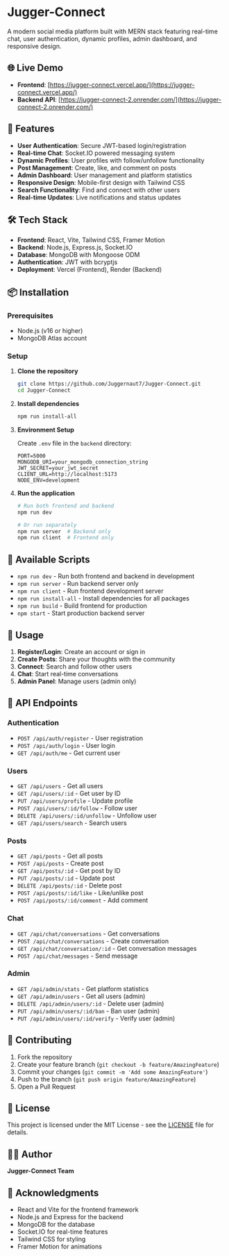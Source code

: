 # Jugger-Connect

A modern social media platform built with MERN stack featuring real-time chat, user authentication, dynamic profiles, admin dashboard, and responsive design.

## 🌐 Live Demo

- **Frontend**: [https://jugger-connect.vercel.app/](https://jugger-connect.vercel.app/)
- **Backend API**: [https://jugger-connect-2.onrender.com/](https://jugger-connect-2.onrender.com/)

## 🚀 Features

- **User Authentication**: Secure JWT-based login/registration
- **Real-time Chat**: Socket.IO powered messaging system
- **Dynamic Profiles**: User profiles with follow/unfollow functionality
- **Post Management**: Create, like, and comment on posts
- **Admin Dashboard**: User management and platform statistics
- **Responsive Design**: Mobile-first design with Tailwind CSS
- **Search Functionality**: Find and connect with other users
- **Real-time Updates**: Live notifications and status updates

## 🛠️ Tech Stack

- **Frontend**: React, Vite, Tailwind CSS, Framer Motion
- **Backend**: Node.js, Express.js, Socket.IO
- **Database**: MongoDB with Mongoose ODM
- **Authentication**: JWT with bcryptjs
- **Deployment**: Vercel (Frontend), Render (Backend)

## 📦 Installation

### Prerequisites
- Node.js (v16 or higher)
- MongoDB Atlas account

### Setup

1. **Clone the repository**
   ```bash
   git clone https://github.com/Juggernaut7/Jugger-Connect.git
   cd Jugger-Connect
   ```

2. **Install dependencies**
   ```bash
   npm run install-all
   ```

3. **Environment Setup**
   
   Create `.env` file in the `backend` directory:
   ```env
   PORT=5000
   MONGODB_URI=your_mongodb_connection_string
   JWT_SECRET=your_jwt_secret
   CLIENT_URL=http://localhost:5173
   NODE_ENV=development
   ```

4. **Run the application**
   ```bash
   # Run both frontend and backend
   npm run dev
   
   # Or run separately
   npm run server  # Backend only
   npm run client  # Frontend only
   ```

## 🔧 Available Scripts

- `npm run dev` - Run both frontend and backend in development
- `npm run server` - Run backend server only
- `npm run client` - Run frontend development server
- `npm run install-all` - Install dependencies for all packages
- `npm run build` - Build frontend for production
- `npm start` - Start production backend server

## 📱 Usage

1. **Register/Login**: Create an account or sign in
2. **Create Posts**: Share your thoughts with the community
3. **Connect**: Search and follow other users
4. **Chat**: Start real-time conversations
5. **Admin Panel**: Manage users (admin only)

## 🔐 API Endpoints

### Authentication
- `POST /api/auth/register` - User registration
- `POST /api/auth/login` - User login
- `GET /api/auth/me` - Get current user

### Users
- `GET /api/users` - Get all users
- `GET /api/users/:id` - Get user by ID
- `PUT /api/users/profile` - Update profile
- `POST /api/users/:id/follow` - Follow user
- `DELETE /api/users/:id/unfollow` - Unfollow user
- `GET /api/users/search` - Search users

### Posts
- `GET /api/posts` - Get all posts
- `POST /api/posts` - Create post
- `GET /api/posts/:id` - Get post by ID
- `PUT /api/posts/:id` - Update post
- `DELETE /api/posts/:id` - Delete post
- `POST /api/posts/:id/like` - Like/unlike post
- `POST /api/posts/:id/comment` - Add comment

### Chat
- `GET /api/chat/conversations` - Get conversations
- `POST /api/chat/conversations` - Create conversation
- `GET /api/chat/conversation/:id` - Get conversation messages
- `POST /api/chat/messages` - Send message

### Admin
- `GET /api/admin/stats` - Get platform statistics
- `GET /api/admin/users` - Get all users (admin)
- `DELETE /api/admin/users/:id` - Delete user (admin)
- `PUT /api/admin/users/:id/ban` - Ban user (admin)
- `PUT /api/admin/users/:id/verify` - Verify user (admin)

## 🤝 Contributing

1. Fork the repository
2. Create your feature branch (`git checkout -b feature/AmazingFeature`)
3. Commit your changes (`git commit -m 'Add some AmazingFeature'`)
4. Push to the branch (`git push origin feature/AmazingFeature`)
5. Open a Pull Request

## 📄 License

This project is licensed under the MIT License - see the [LICENSE](LICENSE) file for details.

## 👨‍💻 Author

**Jugger-Connect Team**

## 🙏 Acknowledgments

- React and Vite for the frontend framework
- Node.js and Express for the backend
- MongoDB for the database
- Socket.IO for real-time features
- Tailwind CSS for styling
- Framer Motion for animations 